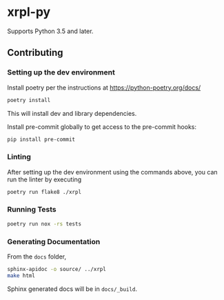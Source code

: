 # xrpl-py

Supports Python 3.5 and later.

## Contributing

### Setting up the dev environment

Install poetry per the instructions at https://python-poetry.org/docs/

```bash
poetry install
```

This will install dev and library dependencies.

Install pre-commit globally to get access to the pre-commit hooks:

```bash
pip install pre-commit
```

### Linting

After setting up the dev environment using the commands above, you can run the linter
by executing

```bash
poetry run flake8 ./xrpl
```

### Running Tests

```bash
poetry run nox -rs tests
```

### Generating Documentation

From the `docs` folder,

```bash
sphinx-apidoc -o source/ ../xrpl
make html
```

Sphinx generated docs will be in `docs/_build`.
